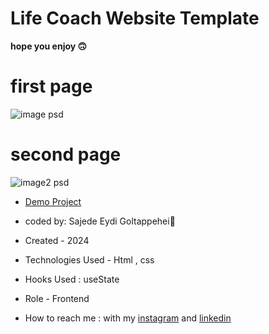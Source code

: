 # Life Coach Website Template

**hope you enjoy 🙃**

# first page

![image psd](https://github.com/SajedehEydi/Template-Life-Coach-Website-/assets/155808160/9a489e7c-d725-4461-a857-d8dd8cf006a8)

# second page

![image2 psd](https://github.com/SajedehEydi/Template-Life-Coach-Website-/assets/155808160/e5a0d3b2-9cea-4c47-a9b5-4bbd80832754)

- [Demo Project](https://sajedeheydi.github.io/Template-Life-Coach-Website-/)

- coded by: Sajede Eydi Goltappehei🌻

- Created - 2024

- Technologies Used - Html , css 

- Hooks Used : useState 

- Role - Frontend

- How to reach me : with my [instagram](https://www.instagram.com/saji.ad.web?igsh=MW5lOHBscWJyYnpoZQ==) and [linkedin](http://www.linkedin.com/in/sajede-eydi-goltappehei-418ba8222)

